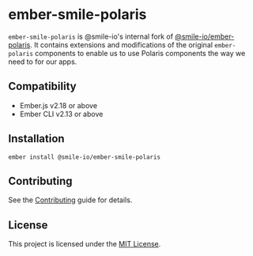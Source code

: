ember-smile-polaris
==============================================================================

`ember-smile-polaris` is @smile-io's internal fork of [@smile-io/ember-polaris](https://github.com/smile-io/ember-polaris). It contains extensions and modifications of the original `ember-polaris` components to enable us to use Polaris components the way we need to for our apps.


Compatibility
------------------------------------------------------------------------------

* Ember.js v2.18 or above
* Ember CLI v2.13 or above


Installation
------------------------------------------------------------------------------

```
ember install @smile-io/ember-smile-polaris
```


Contributing
------------------------------------------------------------------------------

See the [Contributing](CONTRIBUTING.md) guide for details.


License
------------------------------------------------------------------------------

This project is licensed under the [MIT License](LICENSE.md).
